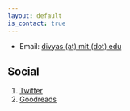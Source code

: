 ```yaml
---
layout: default
is_contact: true
---
```


* Email: [divyas (at) mit (dot) edu](mailto:divyas@mit.edu)


## Social

1. [Twitter](#https://twitter.com/dmshanmugam)
2. [Goodreads](#https://www.goodreads.com/user/show/76521824-divya-shanmugam)
